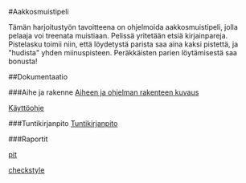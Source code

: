 #Aakkosmuistipeli
 
Tämän harjoitustyön tavoitteena on ohjelmoida aakkosmuistipeli, jolla pelaaja voi treenata muistiaan.
Pelissä yritetään etsiä kirjainpareja. 
Pistelasku toimii niin, että löydetystä parista saa aina kaksi pistettä,
ja "hudista" yhden miinuspisteen. Peräkkäisten parien löytämisestä saa bonusta!

##Dokumentaatio

###Aihe ja rakenne
[Aiheen ja ohjelman rakenteen kuvaus](Dokumentaatio/aiheenKuvausJaRakenne.md)

[Käyttöohje](Dokumentaatio/kayttohje.md)

###Tuntikirjanpito
[Tuntikirjanpito](Dokumentaatio/tuntikirjanpito.md)

###Raportit

[pit](https://htmlpreview.github.io/?https://github.com/MaijaMahlamaki/Aakkosmuistipeli/blob/master/Dokumentaatio/pit/201610141011/index.html)

[checkstyle](https://htmlpreview.github.io/?https://github.com/MaijaMahlamaki/Aakkosmuistipeli/blob/master/Dokumentaatio/checkstyle.html)
